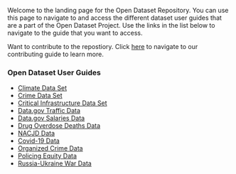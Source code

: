Welcome to the landing page for the Open Dataset Repository. You can use this page to navigate to and access the different dataset user guides that are a part of the Open Dataset Project. Use the links in the list below to navigate to the guide that you want to access. 

Want to contribute to the repostiory. Click [here](./docs/contributing.md) to navigate to our contributing guide to learn more.

### Open Dataset User Guides
- [Climate Data Set](./Current%20User%20Guides/ClimateData_v2.0.pdf)
- [Crime Data Set](./Current%20User%20Guides/CrimeData_v2.0.pdf)
- [Critical Infrastructure Data Set](./Current%20User%20Guides/CriticalInfrastructure_v2.0.pdf)
- [Data.gov Traffic Data](./Current%20User%20Guides/DATA.GOV%20INSTRUCTIONAL%20USER%20GUIDE.pdf)
- [Data.gov Salaries Data](./Current%20User%20Guides/Data.gov%20salaries%20user%20guide.pdf)
- [Drug Overdose Deaths Data](./Current%20User%20Guides/Data.gov%20salaries%20user%20guide.pdf)
- [NACJD Data](./Current%20User%20Guides/NACJD%20User%20Guide.pdf)
- [Covid-19 Data](./Current%20User%20Guides/Official%20Covid-19%20Dataset%20Guide.pdf)
- [Organized Crime Data](./Current%20User%20Guides/OrganizedCrimeAndCorruption_v2.0.pdf)
- [Policing Equity Data](./Current%20User%20Guides/Policing%20Equity%20Data%20User%20Guide.pdf)
- [Russia-Ukraine War Data](./Current%20User%20Guides/The%20Russia-Ukraine%20War.pdf)